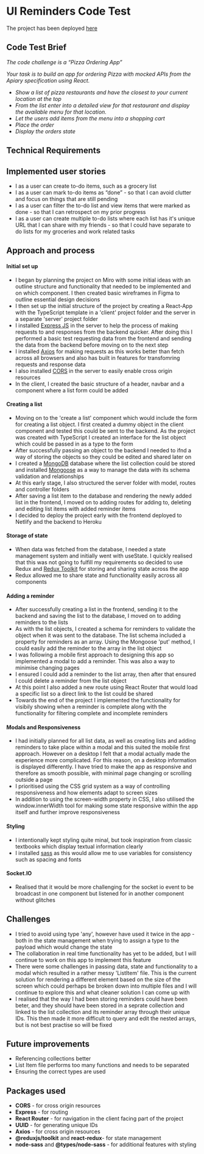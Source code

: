 # UI Reminders Code Test

The project has been deployed [here](https://ui-reminders.netlify.app/)

## Code Test Brief

_The code challenge is a “Pizza Ordering App”_

_Your task is to build an app for ordering Pizza with mocked APIs from the Apiary specification using React._

- _Show a list of pizza restaurants and have the closest to your current location at the top_
- _From the list enter into a detailed view for that restaurant and display the available menu for that location._
- _Let the users add items from the menu into a shopping cart_
- _Place the order_
- _Display the orders state_

## Technical Requirements

## Implemented user stories

- ​I as a user can create to-do items, such as a grocery list
- I as a user can mark to-do items as “done” - so that I can avoid clutter and focus on things that are still pending
- I as a user can filter the to-do list and view items that were marked as done - so that I can retrospect on my prior progress
- I as a user can create multiple to-do lists where each list has it's unique URL that I can share with my friends - so that I could have separate to do lists for my groceries and work related tasks

## Approach and process

#### Initial set up

- I began by planning the project on Miro with some initial ideas with an outline structure and functionality that needed to be implemented and on which component. I then created basic wireframes in Figma to outline essential design decisions
- I then set up the initial structure of the project by creating a React-App with the TypeScript template in a 'client' project folder and the server in a separate 'server' project folder
- I installed [Express JS](https://expressjs.com/) in the server to help the process of making requests to and responses from the backend quicker. After doing this I performed a basic test requesting data from the frontend and sending the data from the backend before moving on to the next step
- I installed [Axios](https://axios-http.com/docs/intro) for making requests as this works better than fetch across all browsers and also has built in features for transfomring requests and response data
- I also installed [CORS](https://www.npmjs.com/package/cors) in the server to easily enable cross origin resources
- In the client, I created the basic structure of a header, navbar and a component where a list form could be added

#### Creating a list

- Moving on to the 'create a list' component which would include the form for creating a list object. I first created a dummy object in the client component and tested this could be sent to the backend. As the project was created with TypeScript I created an interface for the list object which could be passed in as a type to the form
- After successfully passing an object to the backend I needed to ifnd a way of storing the objects so they could be edited and shared later on
- I created a [MongoDB](https://www.mongodb.com/) database where the list collection could be stored and installed [Mongoose](https://mongoosejs.com/docs/) as a way to manage the data with its schema validation and relationships
- At this early stage, I also structured the server folder with model, routes and controller folders
- After saving a list item to the database and rendering the newly added list in the frontend, I moved on to adding routes for adding to, deleting and editing list items with added reminder items
- I decided to deploy the project early with the frontend deployed to Netlify and the backend to Heroku

#### Storage of state

- When data was fetched from the database, I needed a state management system and initially went with useState. I quickly realised that this was not going to fulfill my requirements so decided to use Redux and [Redux Toolkit](https://redux-toolkit.js.org/) for storing and sharing state across the app
- Redux allowed me to share state and functionality easily across all components

#### Adding a reminder

- After successfully creating a list in the frontend, sending it to the backend and saving the list to the database, I moved on to adding reminders to the lists
- As with the list objects, I created a schema for reminders to validate the object when it was sent to the database. The list schema included a property for reminders as an array. Using the Mongoose 'put' method, I could easily add the reminder to the array in the list object
- I was following a mobile first approach to designing this app so implemented a modal to add a reminder. This was also a way to minimise changing pages
- I ensured I could add a reminder to the list array, then after that ensured I could delete a reminder from the list object
- At this point I also added a new route using React Router that would load a specific list so a direct link to the list could be shared
- Towards the end of the project I implemented the functionality for visibily showing when a reminder is complete along with the functionality for filtering complete and incomplete reminders

#### Modals and Responsiveness

- I had initially planned for all list data, as well as creating lists and adding reminders to take place within a modal and this suited the mobile first approach. However on a desktop I felt that a modal actually made the experience more complicated. For this reason, on a desktop information is displayed differently. I have tried to make the app as responsive and therefore as smooth possible, with minimal page changing or scrolling outside a page
- I prioritised using the CSS grid system as a way of controlling responsiveness and how elements adapt to screen sizes
- In addition to using the screen-width property in CSS, I also utilised the window.innerWidth tool for making some state responsive within the app itself and further improve responsiveness

#### Styling

- I intentionally kept styling quite minal, but took inspiration from classic textbooks which display textual information clearly
- I installed [sass](https://sass-lang.com/) as this would allow me to use variables for consistency such as spacing and fonts

#### Socket.IO

- Realised that it would be more challenging for the socket io event to be broadcast in one component but listened for in another component without glitches

## Challenges

- I tried to avoid using type 'any', however have used it twice in the app - both in the state management when trying to assign a type to the payload which would change the state
- The collaboration in real time functionality has yet to be added, but I will continue to work on this app to implement this feature
- There were some challenges in passing data, state and functionality to a modal which resulted in a rather messy 'ListItem' file. This is the current solution for rendering a different element based on the size of the screen which could perhaps be broken down into multiple files and I will continue to explore this and what cleaner solution I can come up with
- I realised that the way I had been storing reminders could have been beter, and they should have been stored in a seprate collection and linked to the list collection and its reminder array through their unique IDs. This then made it more difficult to query and edit the nested arrays, but is not best practise so will be fixed

## Future improvements

- Referencing collections better
- List Item file performs too many functions and needs to be separated
- Ensuring the correct types are used

## Packages used

- **CORS** - for cross origin resources
- **Express** - for routing
- **React Router** - for navigation in the client facing part of the project
- **UUID** - for generating unique IDs
- **Axios** - for cross origin resources
- **@reduxjs/toolkit** and **react-redux**- for state management
- **node-sass** and **@types/node-sass** - for additional features with styling
